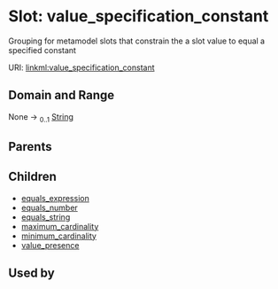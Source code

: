 
# Slot: value_specification_constant


Grouping for metamodel slots that constrain the a slot value to equal a specified constant

URI: [linkml:value_specification_constant](https://w3id.org/linkml/value_specification_constant)


## Domain and Range

None &#8594;  <sub>0..1</sub> [String](String.md)

## Parents


## Children

 *  [equals_expression](equals_expression.md)
 *  [equals_number](equals_number.md)
 *  [equals_string](equals_string.md)
 *  [maximum_cardinality](maximum_cardinality.md)
 *  [minimum_cardinality](minimum_cardinality.md)
 *  [value_presence](value_presence.md)

## Used by

